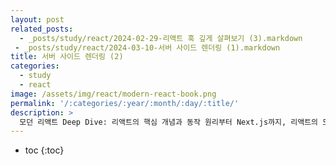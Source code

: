 ```yaml
---
layout: post
related_posts:
  - _posts/study/react/2024-02-29-리액트 훅 깊게 살펴보기 (3).markdown
 - _posts/study/react/2024-03-10-서버 사이드 렌더링 (1).markdown
title: 서버 사이드 렌더링 (2)
categories:
  - study
  - react
image: /assets/img/react/modern-react-book.png
permalink: '/:categories/:year/:month/:day/:title/'
description: >
  모던 리액트 Deep Dive: 리액트의 핵심 개념과 동작 원리부터 Next.js까지, 리액트의 모든 것 - 04장 서버 사이드 렌더링 (2)
---
```


* toc
{:toc}

